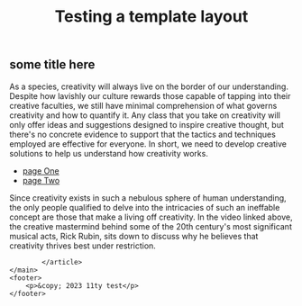 <!DOCTYPE html>
<html lang="en">
<head>
    <meta charset="UTF-8">
    <meta http-equiv="X-UA-Compatible" content="IE=edge">
    <meta name="viewport" content="width=device-width, initial-scale=1.0">
    <title>Testing a template layout</title>
    <link rel="stylesheet" href="/css/main.css">
</head>
<body>
    <main>
    <header>
        <h1>Testing a template layout</h1>  
    </header>
        <article>
            <h2>some title here</h2>
<p>As a species, creativity will always live on the border of our understanding. Despite how lavishly our culture rewards those capable of tapping into their creative faculties, we still have minimal comprehension of what governs creativity and how to quantify it. Any class that you take on creativity will only offer ideas and suggestions designed to inspire creative thought, but there's no concrete evidence to support that the tactics and techniques employed are effective for everyone. In short, we need to develop creative solutions to help us understand how creativity works.</p>
<ul>
<li><a href="/pages/page-1/">page One</a></li>
<li><a href="/pages/page-2/">page Two</a></li>
</ul>
<p>Since creativity exists in such a nebulous sphere of human understanding, the only people qualified to delve into the intricacies of such an ineffable concept are those that make a living off creativity. In the video linked above, the creative mastermind behind some of the 20th century's most significant musical acts, Rick Rubin, sits down to discuss why he believes that creativity thrives best under restriction.</p>

            </article>
    </main>
    <footer>
        <p>&copy; 2023 11ty test</p>
    </footer>

</body>
</html>